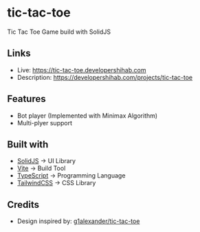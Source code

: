 # tic-tac-toe

Tic Tac Toe Game build with SolidJS

## Links

-   Live: https://tic-tac-toe.developershihab.com
-   Description: https://developershihab.com/projects/tic-tac-toe

## Features

-   Bot player (Implemented with Minimax Algorithm)
-   Multi-plyer support

## Built with

-   [SolidJS](https://www.solidjs.com) -> UI Library
-   [Vite](https://vitejs.dev) -> Build Tool
-   [TypeScript](https://www.typescriptlang.org) -> Programming Language
-   [TailwindCSS](https://tailwindcss.com) -> CSS Library

## Credits

-   Design inspired by: [g1alexander/tic-tac-toe](https://github.com/g1alexander/tic-tac-toe)
